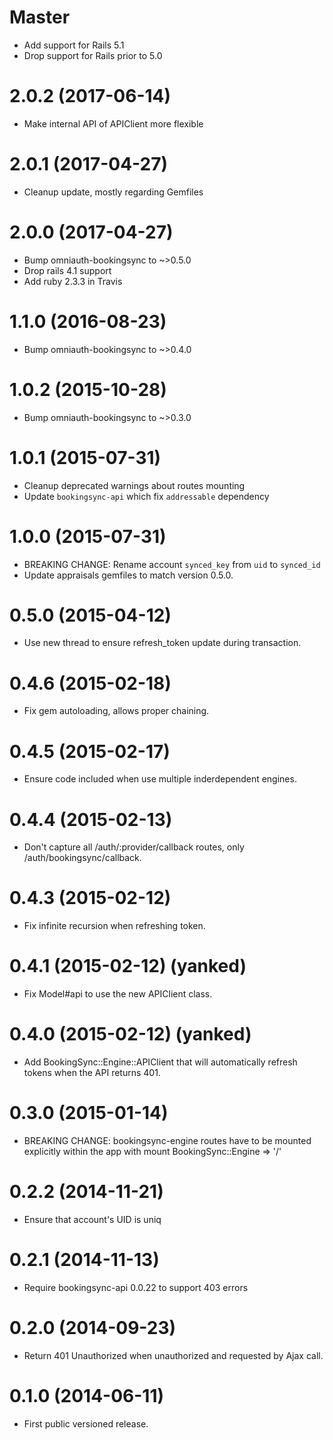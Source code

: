 # Master

* Add support for Rails 5.1
* Drop support for Rails prior to 5.0

# 2.0.2 (2017-06-14)

* Make internal API of APIClient more flexible

# 2.0.1 (2017-04-27)

* Cleanup update, mostly regarding Gemfiles

# 2.0.0 (2017-04-27)

* Bump omniauth-bookingsync to ~>0.5.0
* Drop rails 4.1 support
* Add ruby 2.3.3 in Travis

# 1.1.0 (2016-08-23)

* Bump omniauth-bookingsync to ~>0.4.0

# 1.0.2 (2015-10-28)

* Bump omniauth-bookingsync to ~>0.3.0

# 1.0.1 (2015-07-31)

* Cleanup deprecated warnings about routes mounting
* Update `bookingsync-api` which fix `addressable` dependency

# 1.0.0 (2015-07-31)

* BREAKING CHANGE: Rename account `synced_key` from `uid` to `synced_id`
* Update appraisals gemfiles to match version 0.5.0.

# 0.5.0 (2015-04-12)

* Use new thread to ensure refresh_token update during transaction.

# 0.4.6 (2015-02-18)

* Fix gem autoloading, allows proper chaining.

# 0.4.5 (2015-02-17)

* Ensure code included when use multiple inderdependent engines.

# 0.4.4 (2015-02-13)

* Don't capture all /auth/:provider/callback routes, only /auth/bookingsync/callback.

# 0.4.3 (2015-02-12)

* Fix infinite recursion when refreshing token.

# 0.4.1 (2015-02-12) (yanked)

* Fix Model#api to use the new APIClient class.

# 0.4.0 (2015-02-12) (yanked)

* Add BookingSync::Engine::APIClient that will automatically refresh tokens when the API
  returns 401.

# 0.3.0 (2015-01-14)

* BREAKING CHANGE: bookingsync-engine routes have to be mounted explicitly within the app with mount BookingSync::Engine => '/'

# 0.2.2 (2014-11-21)

* Ensure that account's UID is uniq

# 0.2.1 (2014-11-13)

* Require bookingsync-api 0.0.22 to support 403 errors

# 0.2.0 (2014-09-23)

* Return 401 Unauthorized when unauthorized and requested by Ajax call.

# 0.1.0 (2014-06-11)

* First public versioned release.
